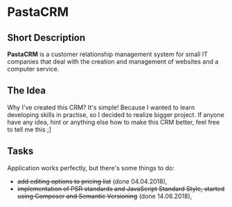 <h1>PastaCRM</h1>
<h2>Short Description</h2>
<p>
    <b>PastaCRM</b> is a customer relationship management system for small IT companies that deal with the creation and management of websites and a computer service.
</p>
<h2>The Idea</h2>
<p>
    Why I've created this CRM? It's simple! Because I wanted to learn developing skills in practise, so I decided to realize bigger project. If anyone have any idea, hint or anything else how to make this CRM better, feel free to tell me this ;]
</p>
<h2>Tasks</h2>
<p>
    Application works perfectly, but there's some things to do:
    <ul>
        <li><s>add editing options to pricing list</s> (done 04.04.2018),</li>
        <li><s>implementation of PSR standards and JavaScript Standard Style, started using Composer and Semantic Versioning</s> (done 14.06.2018),</li>
    </ul>
</p>